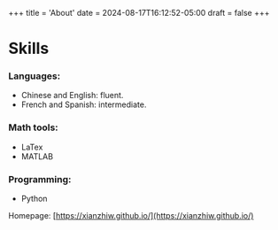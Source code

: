 +++
title = 'About'
date = 2024-08-17T16:12:52-05:00
draft = false 
+++


# Skills

### Languages: 
- Chinese and English: fluent. 
- French and Spanish: intermediate.

### Math tools: 
- LaTex 
- MATLAB

### Programming: 
- Python

Homepage: [https://xianzhiw.github.io/](https://xianzhiw.github.io/)
